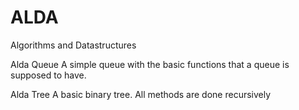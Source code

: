 # ALDA
Algorithms and Datastructures

Alda Queue
A simple queue with the basic functions that a queue is supposed to have.

Alda Tree
A basic binary tree. All methods are done recursively